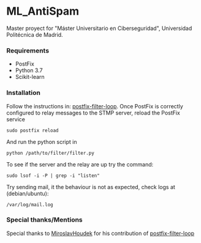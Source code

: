 # ML_AntiSpam

Master proyect for "Máster Universitario en Ciberseguridad", Universidad Politécnica de Madrid.

 
### Requirements

- PostFix 
- Python 3.7
- Scikit-learn

### Installation

Follow the instructions in: [postfix-filter-loop](https://github.com/MiroslavHoudek/postfix-filter-loop). Once PostFix is correctly configured to relay messages to the STMP server, reload the PostFix service 

``sudo postfix reload``

And run the python script in 

``python /path/to/filter/filter.py`` 

To see if the server and the relay are up try the command:

``sudo lsof -i -P | grep -i "listen"``

Try sending mail, it the behaviour is not as expected, check logs at (debian/ubuntu):

``/var/log/mail.log``


### Special thanks/Mentions

 Special thanks to [MiroslavHoudek](https://github.com/MiroslavHoudek) for his contribution of [postfix-filter-loop](https://github.com/MiroslavHoudek/postfix-filter-loop)
